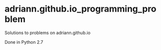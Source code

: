 # adriann.github.io_programming_problem
Solutions to problems on adriann.github.io

Done in Python 2.7
